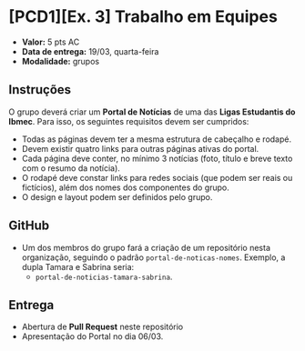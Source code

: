 # [PCD1][Ex. 3] Trabalho em Equipes

- **Valor:** 5 pts AC
- **Data de entrega:** 19/03, quarta-feira
- **Modalidade:** grupos

## Instruções

O grupo deverá criar um **Portal de Notícias** de uma das **Ligas Estudantis do Ibmec**. Para isso, os seguintes requisitos devem ser cumpridos:

- Todas as páginas devem ter a mesma estrutura de cabeçalho e rodapé.
- Devem existir quatro links para outras páginas ativas do portal.
- Cada página deve conter, no mínimo 3 notícias (foto, título e breve texto com o resumo da notícia).
- O rodapé deve constar links para redes sociais (que podem ser reais ou fictícios), além dos nomes dos componentes do grupo.
- O design e layout podem ser definidos pelo grupo.

## GitHub

- Um dos membros do grupo fará a criação de um repositório nesta organização, seguindo o padrão `portal-de-noticas-nomes`. Exemplo, a dupla Tamara e Sabrina seria:
  - `portal-de-noticias-tamara-sabrina`.

## Entrega

- Abertura de **Pull Request** neste repositório
- Apresentação do Portal no dia 06/03.
